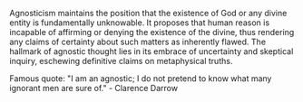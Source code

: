 
Agnosticism maintains the position that the existence of God or any divine entity is fundamentally unknowable. It proposes that human reason is incapable of affirming or denying the existence of the divine, thus rendering any claims of certainty about such matters as inherently flawed. The hallmark of agnostic thought lies in its embrace of uncertainty and skeptical inquiry, eschewing definitive claims on metaphysical truths.

Famous quote: "I am an agnostic; I do not pretend to know what many ignorant men are sure of." - Clarence Darrow


